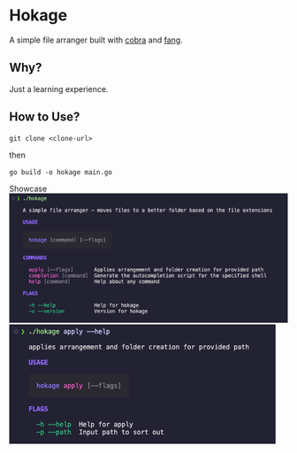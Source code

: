 # Hokage

A simple file arranger built with [cobra](github.com/spf13/cobra) and [fang](github.com/charmbracelet/fang).

## Why?

Just a learning experience.

## How to Use?

```shell
git clone <clone-url>
```

then

```shell
go build -o hokage main.go
```

Showcase
![hokage](https://github.com/Omotolani98/hokage/blob/main/img/hokage-help.png?raw=true)
![hokage-apply](https://github.com/Omotolani98/hokage/blob/main/img/hokage-apply-help.png?raw=true)
